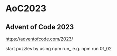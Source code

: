 # AoC2023

## Advent of Code 2023

https://adventofcode.com/2023/

start puzzles by using
npm run<day>_<puzzlenumber>
e.g.
npm run 01_02